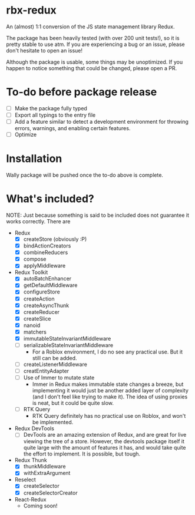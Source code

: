 # rbx-redux
An (almost) 1:1 conversion of the JS state management library Redux.

The package has been heavily tested (with over 200 unit tests!), so it is pretty stable to use atm. If you are experiencing a bug or an issue, please don't hesitate to open an issue!

Although the package is usable, some things may be unoptimized. If you happen to notice something that could be changed, please open a PR.

# To-do before package release
- [ ] Make the package fully typed
- [ ] Export all typings to the entry file
- [ ] Add a feature similar to detect a development environment for throwing errors, warnings, and enabling certain features.
- [ ] Optimize

# Installation
Wally package will be pushed once the to-do above is complete.

# What's included?
NOTE: Just because something is said to be included does not guarantee it works correctly. There are 

* Redux
    - [x] createStore (obviously :P)
    - [x] bindActionCreators
    - [x] combineReducers
    - [x] compose
    - [x] applyMiddleware

* Redux Toolkit
    - [x] autoBatchEnhancer
    - [x] getDefaultMiddleware
    - [x] configureStore
    - [x] createAction
    - [x] createAsyncThunk
    - [x] createReducer
    - [x] createSlice
    - [x] nanoid
    - [x] matchers
    - [x] immutableStateInvariantMiddleware
    - [ ] serializableStateInvariantMiddleware
        - For a Roblox environment, I do no see any practical use. But it still can be added.
    - [ ] createListenerMiddleware
    - [ ] creatEntityAdapter
    - [ ] Use of Immer to mutate state
        - Immer in Redux makes immutable state changes a breeze, but implementing it would just be another added layer of complexity (and I don't feel like
        trying to make it). The idea of using proxies is neat, but it could be quite slow. 
    - [ ] RTK Query
        - RTK Query definitely has no practical use on Roblox, and won't be implemented.

* Redux DevTools
    - [ ] DevTools are an amazing extension of Redux, and are great for live viewing the tree of a store. However, the devtools package itself it quite
    large with the amount of features it has, and would take quite the effort to implement. It is possible, but tough.

* Redux Thunk
    - [x] thunkMiddleware
    - [x] withExtraArgument

* Reselect
    - [x] createSelector
    - [x] createSelectorCreator

* React-Redux
    - Coming soon!
